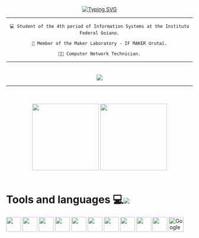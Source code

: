 <div align="center">
  <a href="https://github.com/MOR4Xx"><img src="https://readme-typing-svg.demolab.com?font=Fira+Code&duration=5000&pause=2000&color=FFFFFF&width=272&lines=Hello!+My+name+is+JORGE!" alt="Typing SVG" /></a>
  <hr>
  
    💻 Student of the 4th period of Information Systems at the Instituto Federal Goiano.
    
    🔬 Member of the Maker Laboratory - IF MAKER Urutaí.
    
    👨‍💻 Computer Network Technician.
    
</div>

<hr>
<div align="center">
    <a href="https://www.linkedin.com/in/jorge-afonso-rabelo-de-araujo-598088239/" target="_blank" style="display: inline-block; margin-top: 20px;">
        <img src="https://img.shields.io/badge/LinkedIn-0077B5?style=for-the-badge&logo=linkedin&logoColor=white" style="cursor: pointer;">
    </a>
</div>
<hr>

<br>
<br>

<!--<div align="center"><img height="180em" src="https://github-readme-streak-stats.herokuapp.com/?user=MOR4Xx&theme=dark"/></div>-->

<div align="center">
  <img height="180em" src="https://github-readme-stats.vercel.app/api?username=MOR4Xx&show_icons=true&theme=dark&include_all_commits=true&count_private=true"/>
  <img height="180em" src="https://github-readme-stats.vercel.app/api/top-langs/?username=MOR4Xx&layout=compact&langs_count=7&theme=dark"/>
</div>

<br>
  
<div>
  <h1>Tools and languages 💻<img align="center" src="https://img.icons8.com/cotton/64/000000/source-code--v4.png"/></h1>
  
  <img align="center" src="https://img.icons8.com/fluency/48/java-coffee-cup-logo.png" width="40" height="40">
  <img align="center" src="https://img.icons8.com/fluency/48/python.png" width="40" height="40">
  <img align="center" src="https://img.icons8.com/fluency/48/html-5.png" width="40" height="40">
  <img align="center" src="https://img.icons8.com/fluency/48/css3.png" width="40" height="40">
  <img align="center" src="https://img.icons8.com/fluency/48/mysql-logo.png" width="40" height="40">
  <img align="center" src="https://img.icons8.com/fluency/48/javascript.png" width="40" height="40">
  <img align="center" src="https://img.icons8.com/fluency/48/typescript--v1.png" width="40" height="40">
  <img align="center" src="https://img.icons8.com/fluency/48/angularjs.png" width="40 height="40">
  <img align="center" src="https://img.icons8.com/fluency/48/arduino.png" width="40 height="40">
  <img align="center" src="https://img.icons8.com/color/48/raspberry-pi.png" width="40 height="40">
  <img align="center" src="https://img.icons8.com/color/48/google-firebase-console.png" width="40 height="40" alt="Google Firebase">
</div>
